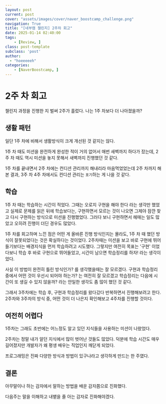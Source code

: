```yaml
---
layout: post
current: post
cover: "assets/images/cover/naver_boostcamp_challenge.png"
navigation: True
title: "[네부캠 챌린지] 2주차 회고"
date: 2025-01-14 02:40:00
tags:
    - [Review, ]
class: post-template
subclass: 'post'
author: 
  - "hoeeeeeh"
categories:
    - [NaverBoostcamp, ]
---
```


# 2주 차 회고


챌린지 과정을 진행한 지 벌써 2주가 흘렀다. 나는 1주 차보다 더 나아졌을까?


## 생활 패턴


일단 1주 차에 비해서 생활방식이 크게 개선된 것 같지는 않다.


1주 차 때도 미션을 완전하게 완성한 적이 거의 없어서 매번 새벽까지 하다가 잤는데, 2주 차 때도 역시 미션을 놓지 못해서 새벽까지 진행했던 것 같다.


1주 차를 끝내면서 2주 차에는 컨디션 관리까지 해내리라 마음먹었었는데 2주 차까지 해본 결과, 3주 차 4주 차에서도 컨디션 관리는 `포기`하는 게 나을 것 같다.


## 학습


1주 차 때는 학습하는 시간이 적었다. 그때는 오로지 구현을 해야 한다 라는 생각만 했었고 실제로 문제를 읽은 뒤에 학습보다는, 구현하면서 모르는 것이 나오면 그제야 잠깐 찾고 다시 구현하는 방식으로 미션을 진행했었다. 그러다 보니 구현하면서 헤매는 일도 많았고 오히려 진행이 더딘 경우도 많았다.


1주 차를 회고하며 느낀 점은 어떤 게 올바른 진행 방식인지는 몰라도, 1주 차 때 했던 방식이 잘못되었다는 것은 확실하다는 것이었다.
2주차때는 미션을 보고 바로 구현에 뛰어들기보다는 배경지식을 먼저 학습하려고 시도했다. 그렇지만 여전히 목표는 '구현' 이었다보니 학습 후 바로 구현으로 뛰어들었고, 시간이 남으면 학습정리를 하자! 라는 생각이었다.


사실 이 방법이 완전히 틀린 방식인가? 를 생각했을때는 잘 모르겠다. 구현과 학습정리 중에서 어떤 것이 우선시 되어야 하는가? 는 여전히 잘 모르겠고 학습정리는 다음에 시간이 또 생길 수 있지 않을까? 라는 안일한 생각도 좀 많이 했던 것 같다.


그래서 3주차에는 학습 후, 구현과 학습정리를 왔다갔다 반복하면서 진행해보려고 한다. 2주차와 3주차의 방식 중, 어떤 것이 더 나은지 확인해보고 4주차를 진행할 것이다.


## 여전히 어렵다


1주차는 그래도 초반에는 어느정도 알고 있던 지식들을 사용하는 미션이 나왔었다.


2주차는 정말 내가 알던 지식에서 많이 벗어난 것들도 많았다. 덕분에 학습 시간도 매우 길어졌지만 개발자가 왜 평생 배우는 직업인지 깨닫게 되었다.


프로그래밍은 진짜 다양한 방식과 방법이 있구나라고 생각하게 만드는 한 주였다.


## 결론


아무말이나 하는 감자에서 말하는 방법을 배운 감자쯤으로 진화했다.


다음주는 말을 이해하고 내뱉을 줄 아는 감자로 진화해야겠다.

